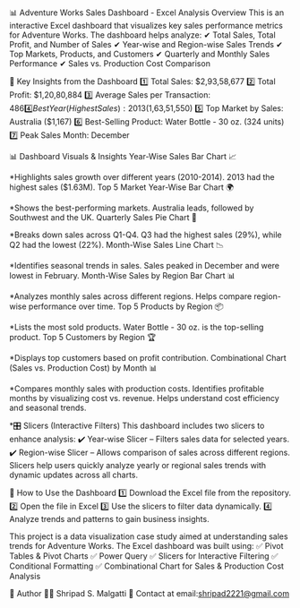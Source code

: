 📊 Adventure Works Sales Dashboard - Excel Analysis
Overview
This is an interactive Excel dashboard that visualizes key sales performance metrics for Adventure Works. The dashboard helps analyze:
✔ Total Sales, Total Profit, and Number of Sales
✔ Year-wise and Region-wise Sales Trends
✔ Top Markets, Products, and Customers
✔ Quarterly and Monthly Sales Performance
✔ Sales vs. Production Cost Comparison

📌 Key Insights from the Dashboard
1️⃣ Total Sales: $2,93,58,677
2️⃣ Total Profit: $1,20,80,884
3️⃣ Average Sales per Transaction: $486
4️⃣ Best Year (Highest Sales): 2013 ($1,63,51,550)
5️⃣ Top Market by Sales: Australia ($1,167)
6️⃣ Best-Selling Product: Water Bottle - 30 oz. (324 units)
7️⃣ Peak Sales Month: December

📊 Dashboard Visuals & Insights
Year-Wise Sales Bar Chart 📈

*Highlights sales growth over different years (2010-2014).
2013 had the highest sales ($1.63M).
Top 5 Market Year-Wise Bar Chart 🌍

*Shows the best-performing markets.
Australia leads, followed by Southwest and the UK.
Quarterly Sales Pie Chart 🥧

*Breaks down sales across Q1-Q4.
Q3 had the highest sales (29%), while Q2 had the lowest (22%).
Month-Wise Sales Line Chart 📉

*Identifies seasonal trends in sales.
Sales peaked in December and were lowest in February.
Month-Wise Sales by Region Bar Chart 📊

*Analyzes monthly sales across different regions.
Helps compare region-wise performance over time.
Top 5 Products by Region 📦

*Lists the most sold products.
Water Bottle - 30 oz. is the top-selling product.
Top 5 Customers by Region 🏆

*Displays top customers based on profit contribution.
Combinational Chart (Sales vs. Production Cost) by Month 📊

*Compares monthly sales with production costs.
Identifies profitable months by visualizing cost vs. revenue.
Helps understand cost efficiency and seasonal trends.

*🎛 Slicers (Interactive Filters)
This dashboard includes two slicers to enhance analysis:
✔ Year-wise Slicer – Filters sales data for selected years.
✔ Region-wise Slicer – Allows comparison of sales across different regions.
Slicers help users quickly analyze yearly or regional sales trends with dynamic updates across all charts.

🚀 How to Use the Dashboard
1️⃣ Download the Excel file from the repository.
2️⃣ Open the file in Excel 
3️⃣ Use the slicers to filter data dynamically.
4️⃣ Analyze trends and patterns to gain business insights.


This project is a data visualization case study aimed at understanding sales trends for Adventure Works. The Excel dashboard was built using:
✅ Pivot Tables & Pivot Charts
✅ Power Query
✅ Slicers for Interactive Filtering
✅ Conditional Formatting
✅ Combinational Chart for Sales & Production Cost Analysis

📌 Author
👨‍💻 Shripad S. Malgatti
📧 Contact at
email:shripad2221@gmail.com

